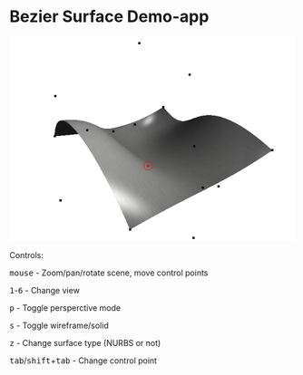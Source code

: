 # Bezier Surface Demo-app

![](https://raw.githubusercontent.com/alexgaiv/bezier/master/img/preview.png)

Controls:

<kbd>mouse</kbd> - Zoom/pan/rotate scene, move control points

<kbd>1</kbd>-<kbd>6</kbd> - Change view

<kbd>p</kbd> - Toggle persperctive mode

<kbd>s</kbd> - Toggle wireframe/solid

<kbd>z</kbd> - Change surface type (NURBS or not)

<kbd>tab</kbd>/<kbd>shift</kbd>+<kbd>tab</kbd> - Change control point
